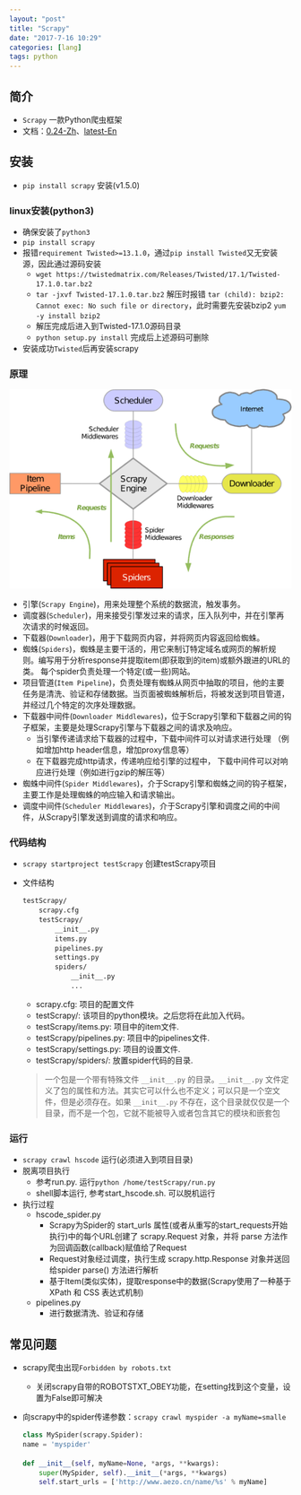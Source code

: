 ```yaml
---
layout: "post"
title: "Scrapy"
date: "2017-7-16 10:29"
categories: [lang]
tags: python
---
```


## 简介

- `Scrapy` 一款Python爬虫框架
- 文档：[0.24-Zh](http://scrapy-chs.readthedocs.io/zh_CN/0.24/index.html)、[latest-En](https://doc.scrapy.org/en/latest/index.html)

## 安装

- `pip install scrapy` 安装(v1.5.0)

### linux安装(python3)

- 确保安装了`python3`
- `pip install scrapy`
- 报错`requirement Twisted>=13.1.0`，通过`pip install Twisted`又无安装源，因此通过源码安装
    - `wget https://twistedmatrix.com/Releases/Twisted/17.1/Twisted-17.1.0.tar.bz2`
    - `tar -jxvf Twisted-17.1.0.tar.bz2` 解压时报错 `tar (child): bzip2: Cannot exec: No such file or directory`，此时需要先安装bzip2 `yum -y install bzip2`
    - 解压完成后进入到Twisted-17.1.0源码目录
    - `python setup.py install` 完成后上述源码可删除
- 安装成功`Twisted`后再安装scrapy

### 原理

![image](/data/images/lang/scrapy.png)

- 引擎(`Scrapy Engine`)，用来处理整个系统的数据流，触发事务。
- 调度器(`Scheduler`)，用来接受引擎发过来的请求，压入队列中，并在引擎再次请求的时候返回。
- 下载器(`Downloader`)，用于下载网页内容，并将网页内容返回给蜘蛛。
- 蜘蛛(`Spiders`)，蜘蛛是主要干活的，用它来制订特定域名或网页的解析规则。编写用于分析response并提取item(即获取到的item)或额外跟进的URL的类。 每个spider负责处理一个特定(或一些)网站。
- 项目管道(`Item Pipeline`)，负责处理有蜘蛛从网页中抽取的项目，他的主要任务是清洗、验证和存储数据。当页面被蜘蛛解析后，将被发送到项目管道，并经过几个特定的次序处理数据。
- 下载器中间件(`Downloader Middlewares`)，位于Scrapy引擎和下载器之间的钩子框架，主要是处理Scrapy引擎与下载器之间的请求及响应。
    - 当引擎传递请求给下载器的过程中，下载中间件可以对请求进行处理 （例如增加http header信息，增加proxy信息等）
    - 在下载器完成http请求，传递响应给引擎的过程中， 下载中间件可以对响应进行处理（例如进行gzip的解压等）
- 蜘蛛中间件(`Spider Middlewares`)，介于Scrapy引擎和蜘蛛之间的钩子框架，主要工作是处理蜘蛛的响应输入和请求输出。
- 调度中间件(`Scheduler Middlewares`)，介于Scrapy引擎和调度之间的中间件，从Scrapy引擎发送到调度的请求和响应。

### 代码结构

- `scrapy startproject testScrapy` 创建testScrapy项目
- 文件结构

    ```html
    testScrapy/
        scrapy.cfg
        testScrapy/
            __init__.py
            items.py
            pipelines.py
            settings.py
            spiders/
                __init__.py
                ...
    ```
    - scrapy.cfg: 项目的配置文件
    - testScrapy/: 该项目的python模块。之后您将在此加入代码。
    - testScrapy/items.py: 项目中的item文件.
    - testScrapy/pipelines.py: 项目中的pipelines文件.
    - testScrapy/settings.py: 项目的设置文件.
    - testScrapy/spiders/: 放置spider代码的目录.
    
    > 一个包是一个带有特殊文件 `__init__.py` 的目录。`__init__.py` 文件定义了包的属性和方法。其实它可以什么也不定义；可以只是一个空文件，但是必须存在。如果 `__init__.py` 不存在，这个目录就仅仅是一个目录，而不是一个包，它就不能被导入或者包含其它的模块和嵌套包

### 运行

- `scrapy crawl hscode` 运行(必须进入到项目目录)
- 脱离项目执行
    - 参考run.py. 运行`python /home/testScrapy/run.py`
    - shell脚本运行, 参考start_hscode.sh. 可以脱机运行
- 执行过程
    - hscode_spider.py
        - Scrapy为Spider的 start_urls 属性(或者从重写的start_requests开始执行)中的每个URL创建了 scrapy.Request 对象，并将 parse 方法作为回调函数(callback)赋值给了Request
        - Request对象经过调度，执行生成 scrapy.http.Response 对象并送回给spider parse() 方法进行解析
        - 基于Item(类似实体)，提取response中的数据(Scrapy使用了一种基于 XPath 和 CSS 表达式机制)
    - pipelines.py
        - 进行数据清洗、验证和存储

## 常见问题

- scrapy爬虫出现`Forbidden by robots.txt`
    - 关闭scrapy自带的ROBOTSTXT_OBEY功能，在setting找到这个变量，设置为False即可解决
- 向scrapy中的spider传递参数：`scrapy crawl myspider -a myName=smalle`

    ```python
    class MySpider(scrapy.Spider):
    name = 'myspider'

    def __init__(self, myName=None, *args, **kwargs):
        super(MySpider, self).__init__(*args, **kwargs)
        self.start_urls = ['http://www.aezo.cn/name/%s' % myName]
    ```